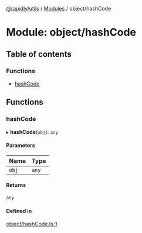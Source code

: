 [@rapidly/utils](../README.md) / [Modules](../modules.md) / object/hashCode

# Module: object/hashCode

## Table of contents

### Functions

- [hashCode](object_hashCode.md#hashcode)

## Functions

### hashCode

▸ **hashCode**(`obj`): `any`

#### Parameters

| Name | Type |
| :------ | :------ |
| `obj` | `any` |

#### Returns

`any`

#### Defined in

[object/hashCode.ts:1](https://github.com/canguser/rapidly-utils/blob/3c92917/main/object/hashCode.ts#L1)

